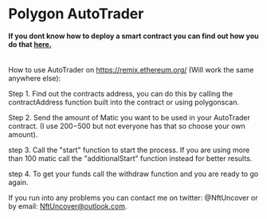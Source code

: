 # Polygon AutoTrader

<strong>If you dont know how to deploy a smart contract you can find out how you do that <a href="https://www.geeksforgeeks.org/steps-to-execute-solidity-smart-contract-using-remix-ide/">here.</a></strong> <br>
<br>
<br>
How to use AutoTrader on https://remix.ethereum.org/ (Will work the same anywhere else): <br>

Step 1. Find out the contracts address, you can do this by calling the contractAddress function built into the contract or using polygonscan. <br>

Step 2. Send the amount of Matic you want to be used in your AutoTrader contract. (I use 200$-500$ but not everyone has that so choose your own amount). <br>

step 3. Call the "start" function to start the process. If you are using more than 100 matic call the "additionalStart" function instead for better results. <br>

step 4. To get your funds call the withdraw function and you are ready to go again. <br>


If you run into any problems you can contact me on twitter: @NftUncover or by email: NftUncover@outlook.com.


